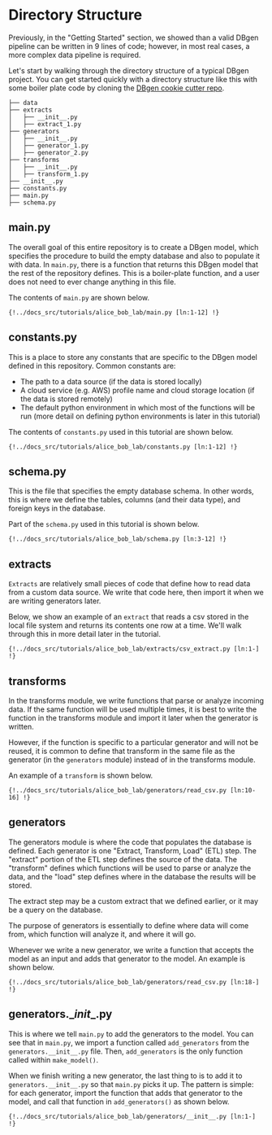 # Directory Structure

Previously, in the "Getting Started" section, we showed than a valid DBgen pipeline can be written in 9 lines of code; however, in most real cases, a more complex data pipeline is required.

Let's start by walking through the directory structure of a typical DBgen project. You can get started quickly with a directory structure like this with some boiler plate code by cloning the <a href="https://github.com/modelyst/dbgen-model-template">DBgen cookie cutter repo</a>.

<!-- ![](../docs_src/directory_screenshot.png)

<img src="docs_src/directory_screenshot.png"/> -->

```
├── data
├── extracts
│   ├── __init__.py
│   ├── extract_1.py
├── generators
│   ├── __init__.py
│   ├── generator_1.py
│   ├── generator_2.py
├── transforms
│   ├── __init__.py
│   ├── transform_1.py
├── __init__.py
├── constants.py
├── main.py
├── schema.py
```

## main.py

The overall goal of this entire repository is to create a DBgen model, which specifies the procedure to build the empty database and also to populate it with data. In `main.py`, there is a function that returns this DBgen model that the rest of the repository defines. This is a boiler-plate function, and a user does not need to ever change anything in this file.

The contents of `main.py` are shown below.


```python3 hl_lines="9-12"
{!../docs_src/tutorials/alice_bob_lab/main.py [ln:1-12] !}
```

## constants.py

This is a place to store any constants that are specific to the DBgen model defined in this repository. Common constants are:

- The path to a data source (if the data is stored locally)
- A cloud service (e.g. AWS) profile name and cloud storage location (if the data is stored remotely)
- The default python environment in which most of the functions will be run (more detail on defining python environments is later in this tutorial)

The contents of `constants.py` used in this tutorial are shown below.

```python3 hl_lines="9-12"
{!../docs_src/tutorials/alice_bob_lab/constants.py [ln:1-12] !}
```

## schema.py

This is the file that specifies the empty database schema. In other words, this is where we define the tables, columns (and their data type), and foreign keys in the database.

Part of the `schema.py` used in this tutorial is shown below.

```python3
{!../docs_src/tutorials/alice_bob_lab/schema.py [ln:3-12] !}
```

## extracts

`Extracts` are relatively small pieces of code that define how to read data from a custom data source. We write that code here, then import it when we are writing generators later.

Below, we show an example of an `extract` that reads a csv stored in the local file system and returns its contents one row at a time. We'll walk through this in more detail later in the tutorial.

```python3
{!../docs_src/tutorials/alice_bob_lab/extracts/csv_extract.py [ln:1-] !}
```

## transforms

In the transforms module, we write functions that parse or analyze incoming data. If the same function will be used multiple times, it is best to write the function in the transforms module and import it later when the generator is written.

However, if the function is specific to a particular generator and will not be reused, it is common to define that transform in the same file as the generator (in the `generators` module) instead of in the transforms module.

An example of a `transform` is shown below.

```python3
{!../docs_src/tutorials/alice_bob_lab/generators/read_csv.py [ln:10-16] !}
```

## generators

The generators module is where the code that populates the database is defined. Each generator is one "Extract, Transform, Load" (ETL) step. The "extract" portion of the ETL step defines the source of the data. The "transform" defines which functions will be used to parse or analyze the data, and the "load" step defines where in the database the results will be stored.

The extract step may be a custom extract that we defined earlier, or it may be a query on the database.

The purpose of generators is essentially to define where data will come from, which function will analyze it, and where it will go.

Whenever we write a new generator, we write a function that accepts the model as an input and adds that generator to the model. An example is shown below.

```python3
{!../docs_src/tutorials/alice_bob_lab/generators/read_csv.py [ln:18-] !}
```

## generators.\__init__.py

This is where we tell `main.py` to add the generators to the model. You can see that in `main.py`, we import a function called `add_generators` from the `generators.__init__.py` file. Then, `add_generators` is the only function called within `make_model()`.

When we finish writing a new generator, the last thing to is to add it to `generators.__init__.py` so that `main.py` picks it up. The pattern is simple: for each generator, import the function that adds that generator to the model, and call that function in `add_generators()` as shown below.

```python3
{!../docs_src/tutorials/alice_bob_lab/generators/__init__.py [ln:1-] !}
```


